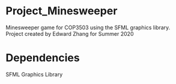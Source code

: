 # Project_Minesweeper
Minesweeper game for COP3503 using the SFML graphics library.<br/>
Project created by Edward Zhang for Summer 2020

# Dependencies
SFML Graphics Library
